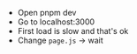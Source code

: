 - Open pnpm dev
- Go to localhost:3000
- First load is slow and that's ok
- Change `page.js` -> wait

